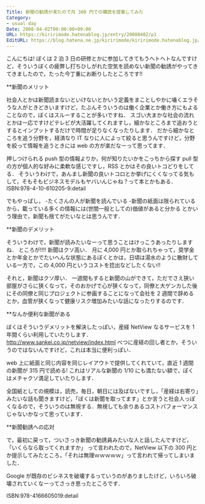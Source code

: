 ```yaml
---
Title: 新聞の勧誘が来たので月 300 円での購読を提案してみた
Category:
- usual day
Date: 2008-04-02T00:00:00+09:00
URL: https://kiririmode.hatenablog.jp/entry/20080402/p1
EditURL: https://blog.hatena.ne.jp/kiririmode/kiririmode.hatenablog.jp/atom/entry/8454420450078215194
---
```



こんにちは!
ぼくは 2 泊 3 日の研修とかに参加してきてもうヘトヘトなんですけど，そういうぼくの疲弊し打ちひしがれた空気を読めない新聞の勧誘がやってきてきましたので，たった今丁重にお断りしたところです!!


**新聞のメリット

社会人とかは新聞読まないといけないとかいう定義をまことしやかに囁くエラそうな人がときどきいますけど，たぶんそういうのは働く企業とか働き方にもよることなので，ぼくはスルーすることが多いですね．
スゴい大まかな社会の流れとかは一応ですけどテレビが大活躍してくれますし，細かなところまで追おうとするとインプットするだけで時間が足りなくなったりします．
だから細かなところを追う分野を，経済なり IT なりに人によって絞ると思うんですけど，分野を絞って情報を追うときには web の方が楽だなーって思ってます．


押しつけられる push 型の情報よりか，何が知りたいかをこっちから探す pull 型の方が個人的な好みに柔軟な感じですし，RSS とかはその良いトコどりをしてる．
そういうわけで，あんまし新聞の良いトコロとか挙げにくくなってる気もして，そもそもビジネスモデルもヤバいんじゃね？って本とかもある．
ISBN:978-4-10-610205-9:detail


でもやっぱし，
-たくさんの人が新聞を読んでいる
-新聞の紙面は限られているから，載っている多くの情報には(世間一般としての)価値があると分かる
とかいう理由で，新聞も捨てがたいなとは思うんです．

**新聞のデメリット

そういうわけで，新聞が読みたいなーって思うことはけっこうあったりしますね．
ところが!!!!
新聞はクソ高い．
月に 4,000 円とか取られちゃって，奨学金とか年金とかでたいへんな状態にあるぼくとかは，日頃は湯水のように散財している一方で，この 4,000 円というコストを捻出などしたくない!!


それと，新聞はクソ厚い．
一週間もすると新聞の山ができて，ただでさえ狭い部屋がさらに狭くなって，そのおかげで心が狭くなって，同僚と大ゲンカした後にその同僚と同じプロジェクトに参画することになって会社を 2 週間で辞めるとか，血管が狭くなって健康リスク増加みたいな話になったりするのです．

**なんか便利な新聞がある

ぼくはそういうデメリットを解決したっぽい，産経 NetView なるサービスを 1 年間くらい利用していたりします．
http://www.sankei.co.jp/netview/index.html
べつに産経の回し者とか，そういうのではないんですけど，これは本当に便利っぽい．


web 上に紙面と同じ内容を同じレイアウトで提供してくれていて，直近 1 週間の新聞が 315 円で読める!
これはリアルな新聞の 1/10 にも満たない額で，ぼくはメチャクソ満足していたりします．


全国紙としての規模は，読売，毎日，朝日には及ばないですし，「産経は右寄り」みたいな話も聞きますけど，「ぼくは新聞を取ってます」とか言うと社会人っぽくなるので，そういうのは無視する．無視しても余りあるコストパフォーマンスじゃないかなって思っています．

**新聞勧誘への応対

で，最初に戻って，ついさっき新聞の勧誘員みたいな人と話したんですけど，
「いくらなら取ってくれますか」
って言われたので，NetView 以下の 300 円とか提示してみたところ，「それは無理ｗｗｗｗｗ」って言われて帰ってしまいました．


Google が既存のビシネスを破壊するっていうのがありましたけど，いろいろ破壊されていくなーってさっき思ったところです．

ISBN:978-4166605019:detail
